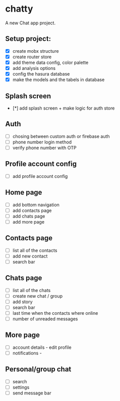 # chatty

A new Chat app project.
## Setup project:

* [x] create mobx structure
* [x] create router store
* [x] add theme data config, color palette
* [x] add analysis options
* [x] config the hasura database
* [x] make the models and the tabels in database

## Splash screen
* [*] add splash screen + make logic for auth store

## Auth

* [ ] chosing between custom auth or firebase auth
* [ ] phone number login method
* [ ] verify phone number with OTP

## Profile account config

* [ ] add profile account config

## Home page

* [ ] add bottom navigation
* [ ] add contacts page
* [ ] add chats page
* [ ] add more page

## Contacts page

* [ ] list all of the contacts
* [ ] add new contact
* [ ] search bar

## Chats page

* [ ] list all of the chats
* [ ] create new chat / group
* [ ] add story
* [ ] search bar
* [ ] last time when the contacts where online
* [ ] number of unreaded messages

## More page

* [ ] account details - edit profile
* [ ] notifications - 

## Personal/group chat 

* [ ] search
* [ ] settings
* [ ] send message bar
